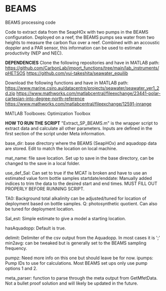 # BEAMS
 BEAMS processing code

Code to extract data from the SeapHOx with two pumps in the BEAMS configuration. Deployed on a reef, the BEAMS pumps sea water from two heights to measure the carbon flux over a reef. Combined with an accoustic doppler and a PAR sensor, this information can be used to estimate productivity (NEP and NEC). 

**DEPENDENCIES**
Clone the following repositories and have in MATLAB path: 
https://github.com/CarbonLab/import_functions/tree/main/lab_instruments/pHETSOS
https://github.com/yui-takeshita/seawater_equilib

Download the following functions and have in MATLAB path:
https://www.marine.csiro.au/datacentre/projects/seawater/seawater_ver1_2d.zip
https://www.mathworks.com/matlabcentral/fileexchange/23441-polar-cartesian-into-degree-north-reference
https://www.mathworks.com/matlabcentral/fileexchange/12591-inrange

MATLAB Toolboxes:
Optimization Toolbox


**HOW TO RUN THE SCRIPT**
"Extract_SP_BEAMS.m" is the wrapper script to extract data and calculate all other parameters.
Inputs are defined in the first section of the script under Meta information.

base_dir: base directory where the BEAMS (SeapHOx) and aquadopp data are stored. Edit to match the location on local machine.

mat_name: file save location. Set up to save in the base directory, can be changed to the save in a local folder.

use_def_Sal: Can set to true if the MCAT is broken and have to use an estimated value form bottle samples
startdate/enddate: Manually added indices to trim the data to the desired start and end times. MUST FILL OUT PROPERLY BEFORE RUNNING SCRIPT.

TA0: Background total alkalinity can be adjusted/tuned for location of deployment based on bottle samples.
Q: photosynthetic quotient. Can also be tuned for deployment location.

Sal_est: Simple estimate to give a model a starting location.

hasAquadopp: Default is true.

delimit: Delimiter of the csv output from the Aquadopp. In most cases it is ';'
min2avg: can be tweaked but is generally set to the BEAMS sampling frequency.

pumpz: Need more info on this one but should leave be for now.
ipumps: Pump IDs to use for calculations. Most BEAMS set ups only use pump options 1 and 2.

meta_parser: function to parse through the meta output from GetMfetData. Not a bullet proof solution and will likely be updated in the future.

